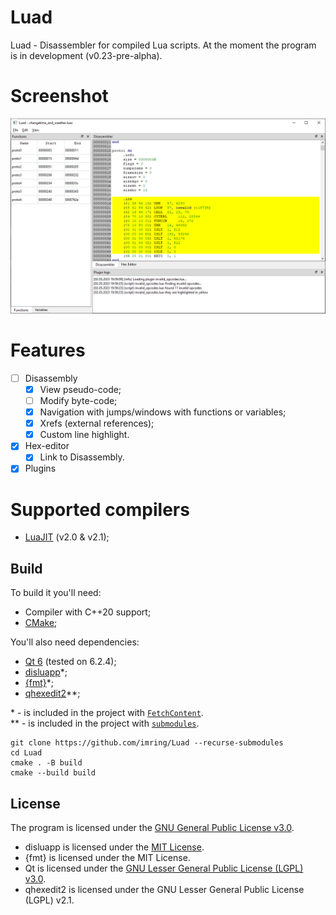 # Luad

Luad - Disassembler for compiled Lua scripts. At the moment the program is in development (v0.23-pre-alpha).

# Screenshot
![v0.23](./docs/assets/v0.23.png)

# Features

- [ ] Disassembly
    - [x] View pseudo-code;
    - [ ] Modify byte-code;
    - [x] Navigation with jumps/windows with functions or variables;
    - [x] Xrefs (external references);
    - [x] Custom line highlight.
- [x] Hex-editor
    - [x] Link to Disassembly.
- [x] Plugins

# Supported compilers
- [LuaJIT](https://luajit.org/) (v2.0 & v2.1);

## Build
To build it you'll need:
- Compiler with C++20 support;
- [CMake](https://cmake.org/);

You'll also need dependencies:
- [Qt 6](https://www.qt.io/) (tested on 6.2.4);
- [disluapp](https://github.com/imring/disluapp)*;
- [{fmt}](https://github.com/fmtlib/fmt)*;
- [qhexedit2](https://github.com/Simsys/qhexedit2)**;

\* - is included in the project with [`FetchContent`](https://cmake.org/cmake/help/latest/module/FetchContent.html).  
\*\* - is included in the project with [`submodules`](https://git-scm.com/book/en/v2/Git-Tools-Submodules).

```shell
git clone https://github.com/imring/Luad --recurse-submodules
cd Luad
cmake . -B build
cmake --build build
```

## License
The program is licensed under the [GNU General Public License v3.0](LICENSE).
- disluapp is licensed under the [MIT License](https://github.com/imring/disluapp/blob/master/LICENSE).
- {fmt} is licensed under the MIT License.
- Qt is licensed under the [GNU Lesser General Public License (LGPL) v3.0](https://doc.qt.io/qt-6/lgpl.html).
- qhexedit2 is licensed under the GNU Lesser General Public License (LGPL) v2.1.